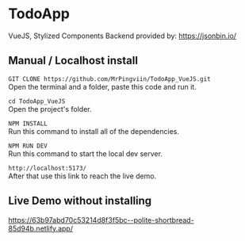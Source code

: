 # TodoApp
VueJS, Stylized Components
Backend provided by: https://jsonbin.io/

## Manual / Localhost install

`GIT CLONE https://github.com/MrPingviin/TodoApp_VueJS.git`  
Open the terminal and a folder, paste this code and run it.

`cd TodoApp_VueJS`  
Open the project's folder.

`NPM INSTALL`  
Run this command to install all of the dependencies.

`NPM RUN DEV`  
Run this command to start the local dev server.

`http://localhost:5173/`  
After that use this link to reach the live demo.

## Live Demo without installing

https://63b97abd70c53214d8f3f5bc--polite-shortbread-85d94b.netlify.app/



